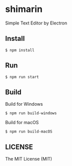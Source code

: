 # shimarin

Simple Text Editor by Electron

## Install

```
$ npm install
```

## Run

```
$ npm run start
```

## Build

Build for Windows

```
$ npm run build-windows
```

Build for macOS

```
$ npm run build-macOS
```

## LICENSE

The MIT License (MIT)
